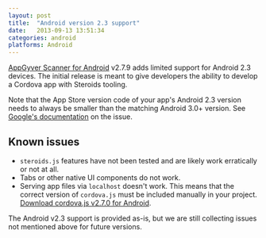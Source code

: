 ```yaml
---
layout: post
title:  "Android version 2.3 support"
date:   2013-09-13 13:51:34
categories: android
platforms: Android
---
```


[AppGyver Scanner for Android][android-scanner] v2.7.9 adds limited support for Android 2.3 devices. The initial release is meant to give developers the ability to develop a Cordova app with Steroids tooling.

Note that the App Store version code of your app's Android 2.3 version needs to always be smaller than the matching Android 3.0+ version. See [Google's documentation](http://developer.android.com/training/multiple-apks/api.html) on the issue.

## Known issues
* `steroids.js` features have not been tested and are likely work erratically or not at all.
* Tabs or other native UI components do not work.
* Serving app files via `localhost` doesn't work. This means that the correct version of `cordova.js` must be included manually in your project. [Download cordova.js v2.7.0 for Android][android-cordova-js].

The Android v2.3 support is provided as-is, but we are still collecting issues not mentioned above for future versions.

[android-scanner]: https://play.google.com/store/apps/details?id=com.appgyver.android
[android-cordova-js]: /files/cordova-2.7.7.android.js